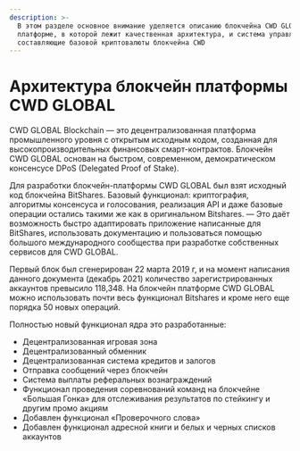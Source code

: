```yaml
---
description: >-
  В этом разделе основное внимание уделяется описанию блокчейна CWD GLOBAL, как
  платформе, в которой лежит качественная архитектура, и система управления,
  составляющие базовой криптовалюты блокчейна CWD
---
```


# Архитектура блокчейн платформы CWD GLOBAL

CWD GLOBAL Blockchain — это децентрализованная платформа промышленного уровня с открытым исходным кодом, созданная для высокопроизводительных финансовых смарт-контрактов. Блокчейн CWD GLOBAL основан на быстром, современном, демократическом консенсусе DPoS (Delegated Proof of Stake).

Для разработки блокчейн-платформы CWD GLOBAL был взят исходный код блокчейна BitShares. Базовый функционал: криптография, алгоритмы консенсуса и голосования, реализация API и даже базовые операции остались такими же как в оригинальном Bitshares. — Это даёт возможность быстро адаптировать приложение написанные для BitShares, использовать документацию и пользоваться помощью большого международного сообщества при разработке собственных сервисов для CWD GLOBAL.

Первый блок был сгенерирован 22 марта 2019 г, и на момент написания данного документа (декабрь 2021) количество зарегистрированных аккаунтов превысило 118,348. На блокчейн платформе CWD GLOBAL можно использовать почти весь функционал Bitshares и кроме него еще порядка 50 новых операций.

Полностью новый функционал ядра это разработанные:

* Децентрализованная игровая зона
* Децентрализованный обменник
* Децентрализованная система кредитов и залогов
* Отправка сообщений через блокчейн
* Система выплаты реферальных вознаграждений
* Функционал проведения соревнований команд на блокчейне «Большая Гонка» для отслеживания результатов по стейкингу и другим промо акциям
* Добавлен функционал «Проверочного слова»
* Добавлен функционал адресной книги и белых и черных списков аккаунтов

